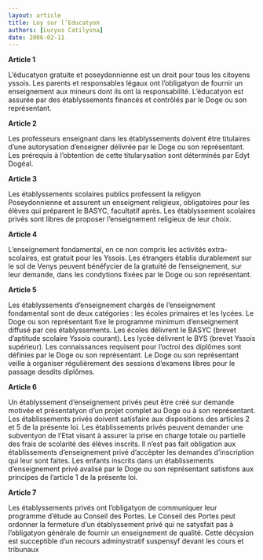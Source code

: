 ```yaml
---
layout: article
title: Loy sur l’Educatyon
authors: [Lucyus Catilysna]
date: 2006-02-11
---
```


**Article 1**

L’éducatyon gratuite et poseydonnienne est un droit pour tous les citoyens yssois. Les parents et responsables légaux ont l’obligatyon de fournir un enseignement aux mineurs dont ils ont la responsabilité. L’éducatyon est assurée par des établyssements financés et contrôlés par le Doge ou son représentant.

**Article 2**

Les professeurs enseignant dans les établyssements doivent être titulaires d’une autorysation d’enseigner délivrée par le Doge ou son représentant. Les prérequis à l’obtention de cette titularysation sont déterminés par Edyt Dogéal.

**Article 3**

Les établyssements scolaires publics professent la religyon Poseydonnienne et assurent un enseigment religieux, obligatoires pour les élèves qui préparent le BASYC, facultatif après. Les établyssement scolaires privés sont libres de proposer l’enseignement religieux de leur choix.

**Article 4**

L’enseignement fondamental, en ce non compris les activités extra-scolaires, est gratuit pour les Yssois. Les étrangers établis durablement sur le sol de Venys peuvent bénéfycier de la gratuité de l’enseignement, sur leur demande, dans les condytions fixées par le Doge ou son représentant.

**Article 5**

Les établyssements d’enseignement chargés de l’enseignement fondamental sont de deux catégories : les écoles primaires et les lycées. Le Doge ou son représentant fixe le programme minimum d’enseignement diffusé par ces établyssements. Les écoles délivrent le BASYC (brevet d’aptitude scolaire Yssois courant). Les lycée délivrent le BYS (brevet Yssois supérieur). Les connaissances requisent pour l’octroi des diplômes sont définies par le Doge ou son représentant. Le Doge ou son représentant veille à organiser régulièrement des sessions d’examens libres pour le passage desdits diplômes.

**Article 6**

Un établyssement d’enseignement privés peut être créé sur demande motivée et présentatyon d’un projet complet au Doge ou à son représentant. Les établissements privés doivent satisfaire aux dispositions des articles 2 et 5 de la présente loi. Les établissements privés peuvent demander une subventyon de l’Etat visant à assurer la prise en charge totale ou partielle des frais de scolarité des élèves inscrits. Il n’est pas fait obligation aux établissements d’enseignement privé d’accèpter les demandes d’inscription qui leur sont faites. Les enfants inscrits dans un établissements d’enseignement privé avalisé par le Doge ou son représentant satisfons aux principes de l’article 1 de la présente loi.

**Article 7**

Les établyssements privés ont l’obligatyon de communiquer leur programme d’étude au Conseil des Portes. Le Conseil des Portes peut ordonner la fermeture d’un établyssement privé qui ne satysfait pas à l’obligatyon générale de fournir un enseignement de qualité. Cette décysion est succeptible d’un recours adminystratif suspensyf devant les cours et tribunaux


